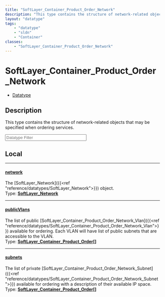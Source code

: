 ```yaml
---
title: "SoftLayer_Container_Product_Order_Network"
description: "This type contains the structure of network-related objects that may be specified when ordering services."
layout: "datatype"
tags:
    - "datatype"
    - "sldn"
    - "Container"
classes:
    - "SoftLayer_Container_Product_Order_Network"
---
```


# SoftLayer_Container_Product_Order_Network
<div id='service-datatype'>
    <ul id='sldn-reference-tabs'>
        <li id='datatype'> <a href='/reference/datatypes/SoftLayer_Container_Product_Order_Network' >Datatype</a></li>
    </ul>
</div>

## Description 
This type contains the structure of network-related objects that may be specified when ordering services. 





<!-- Filer BEGIN -->
<div class="view-filters">
        <div class="clearfix">
            <div class="search-input-box">
                <input placeholder="Datatype Filter" onkeyup="titleSearch(inputId='prop-input', divId='properties', elementClass='prop-row')" 
                    type="text" id="prop-input" value="" size="30" maxlength="128" class="form-text">
            </div>
        </div>
</div>
<!-- Filer END -->

<div id="properties" class="content">
<div id="localProperties" class="prop-content" >

## Local
<div class="prop-row">

-----
[network]: #network
#### [network]
The [SoftLayer_Network]({{<ref "reference/datatypes/SoftLayer_Network">}}) object.  
<span class="type-label">Type: </span>**<a href='/reference/datatypes/SoftLayer_Network'>SoftLayer_Network </a>**


</div>
<div class="prop-row">

-----
[publicVlans]: #publicvlans
#### [publicVlans]
The list of public [SoftLayer_Container_Product_Order_Network_Vlan]({{<ref "reference/datatypes/SoftLayer_Container_Product_Order_Network_Vlan">}}) available for ordering. Each VLAN will have list of public subnets that are accessible to the VLAN.   
<span class="type-label">Type: </span>**<a href='/reference/datatypes/SoftLayer_Container_Product_Order'>SoftLayer_Container_Product_Order[] </a>**


</div>
<div class="prop-row">

-----
[subnets]: #subnets
#### [subnets]
The list of private [SoftLayer_Container_Product_Order_Network_Subnet]({{<ref "reference/datatypes/SoftLayer_Container_Product_Order_Network_Subnet">}}) available for ordering with a description of their available IP space.   
<span class="type-label">Type: </span>**<a href='/reference/datatypes/SoftLayer_Container_Product_Order'>SoftLayer_Container_Product_Order[] </a>**


</div>
</div>
<!-- LOCAL PROPERTY END -->

</div>


